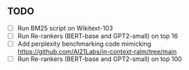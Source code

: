 ## TODO 
- [ ] Run BM25 script on Wikitext-103
- [ ] Run Re-rankers (BERT-base and GPT2-small) on top 16 
- [ ] Add perplexity benchmarking code mimicking https://github.com/AI21Labs/in-context-ralm/tree/main
- [ ] Run Re-rankers (BERT-base and GPT2-small) on top 100
